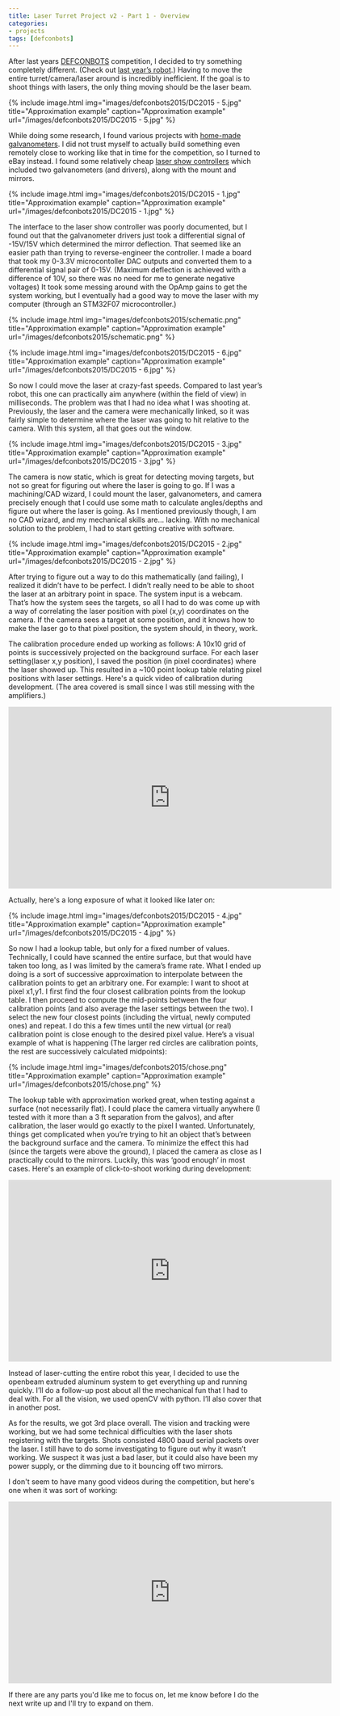 ```yaml
---
title: Laser Turret Project v2 - Part 1 - Overview
categories:
- projects
tags: [defconbots]
---
```


After last years [DEFCONBOTS][0] competition, I decided to try something completely different. (Check out [last year’s robot][1].) Having to move the entire turret/camera/laser around is incredibly inefficient. If the goal is to shoot things with lasers, the only thing moving should be the laser beam.

{% include image.html
            img="images/defconbots2015/DC2015 - 5.jpg"
            title="Approximation example"
            caption="Approximation example"
            url="/images/defconbots2015/DC2015 - 5.jpg" %}

While doing some research, I found various projects with [home-made galvanometers][2]. I did not trust myself to actually build something even remotely close to working like that in time for the competition, so I turned to eBay instead. I found some relatively cheap [laser show controllers][3] which included two galvanometers (and drivers), along with the mount and mirrors.

{% include image.html
            img="images/defconbots2015/DC2015 - 1.jpg"
            title="Approximation example"
            caption="Approximation example"
            url="/images/defconbots2015/DC2015 - 1.jpg" %}

The interface to the laser show controller was poorly documented, but I found out that the galvanometer drivers just took a differential signal of -15V/15V which determined the mirror deflection. That seemed like an easier path than trying to reverse-engineer the controller. I made a board that took my 0-3.3V microcontoller DAC outputs and converted them to a differential signal pair of 0-15V. (Maximum deflection is achieved with a difference of 10V, so there was no need for me to generate negative voltages) It took some messing around with the OpAmp gains to get the system working, but I eventually had a good way to move the laser with my computer (through an STM32F07 microcontroller.) 

{% include image.html
            img="images/defconbots2015/schematic.png"
            title="Approximation example"
            caption="Approximation example"
            url="/images/defconbots2015/schematic.png" %}

{% include image.html
            img="images/defconbots2015/DC2015 - 6.jpg"
            title="Approximation example"
            caption="Approximation example"
            url="/images/defconbots2015/DC2015 - 6.jpg" %}

So now I could move the laser at crazy-fast speeds. Compared to last year’s robot, this one can practically aim anywhere (within the field of view) in milliseconds. The problem was that I had no idea what I was shooting at. Previously, the laser and the camera were mechanically linked, so it was fairly simple to determine where the laser was going to hit relative to the camera. With this system, all that goes out the window.

{% include image.html
            img="images/defconbots2015/DC2015 - 3.jpg"
            title="Approximation example"
            caption="Approximation example"
            url="/images/defconbots2015/DC2015 - 3.jpg" %}

The camera is now static, which is great for detecting moving targets, but not so great for figuring out where the laser is going to go. If I was a machining/CAD wizard, I could mount the laser, galvanometers, and camera precisely enough that I could use some math to calculate angles/depths and figure out where the laser is going. As I mentioned previously though, I am no CAD wizard, and my mechanical skills are… lacking. With no mechanical solution to the problem, I had to start getting creative with software.

{% include image.html
            img="images/defconbots2015/DC2015 - 2.jpg"
            title="Approximation example"
            caption="Approximation example"
            url="/images/defconbots2015/DC2015 - 2.jpg" %}

After trying to figure out a way to do this mathematically (and failing), I realized it didn’t have to be perfect. I didn’t really need to be able to shoot the laser at an arbitrary point in space. The system input is a webcam. That’s how the system sees the targets, so all I had to do was come up with a way of correlating the laser position with pixel (x,y) coordinates on the camera. If the camera sees a target at some position, and it knows how to make the laser go to that pixel position, the system should, in theory, work.

The calibration procedure ended up working as follows: A 10x10 grid of points is successively projected on the background surface. For each laser setting(laser x,y position), I saved the position (in pixel coordinates) where the laser showed up. This resulted in a ~100 point lookup table relating pixel positions with laser settings. Here's a quick video of calibration during development. (The area covered is small since I was still messing with the amplifiers.)

<div align="center"><iframe width="640" height="360" src="https://www.youtube.com/embed/7acicM_vzDA" frameborder="0" allowfullscreen></iframe></div>

Actually, here's a long exposure of what it looked like later on:

{% include image.html
            img="images/defconbots2015/DC2015 - 4.jpg"
            title="Approximation example"
            caption="Approximation example"
            url="/images/defconbots2015/DC2015 - 4.jpg" %}

So now I had a lookup table, but only for a fixed number of values. Technically, I could have scanned the entire surface, but that would have taken too long, as I was limited by the camera’s frame rate. What I ended up doing is a sort of successive approximation to interpolate between the calibration points to get an arbitrary one. For example: I want to shoot at pixel x1,y1. I first find the four closest calibration points from the lookup table. I then proceed to compute the mid-points between the four calibration points (and also average the laser settings between the two). I select the new four closest points (including the virtual, newly computed ones) and repeat. I do this a few times until the new virtual (or real) calibration point is close enough to the desired pixel value. Here’s a visual example of what is happening (The larger red circles are calibration points, the rest are successively calculated midpoints):

{% include image.html
            img="images/defconbots2015/chose.png"
            title="Approximation example"
            caption="Approximation example"
            url="/images/defconbots2015/chose.png" %}

The lookup table with approximation worked great, when testing against a surface (not necessarily flat). I could place the camera virtually anywhere (I tested with it more than a 3 ft separation from the galvos), and after calibration, the laser would go exactly to the pixel I wanted. Unfortunately, things get complicated when you’re trying to hit an object that’s between the background surface and the camera. To minimize the effect this had (since the targets were above the ground), I placed the camera as close as I practically could to the mirrors. Luckily, this was ‘good enough’ in most cases. Here's an example of click-to-shoot working during development: 

<div align="center"><iframe width="640" height="360" src="https://www.youtube.com/embed/NY5AHltA9wE" frameborder="0" allowfullscreen></iframe></div>

Instead of laser-cutting the entire robot this year, I decided to use the openbeam extruded aluminum system to get everything up and running quickly. I’ll do a follow-up post about all the mechanical fun that I had to deal with. For all the vision, we used openCV with python. I’ll also cover that in another post.

As for the results, we got 3rd place overall. The vision and tracking were working, but we had some technical difficulties with the laser shots registering with the targets. Shots consisted 4800 baud serial packets over the laser. I still have to do some investigating to figure out why it wasn’t working. We suspect it was just a bad laser, but it could also have been my power supply, or the dimming due to it bouncing off two mirrors. 

I don't seem to have many good videos during the competition, but here's one when it was sort of working:

<div align="center"><iframe width="640" height="360" src="https://www.youtube.com/embed/55kElXY1A9U" frameborder="0" allowfullscreen></iframe></div>

If there are any parts you'd like me to focus on, let me know before I do the next write up and I'll try to expand on them.

[0]: http://www.defconbots.org
[1]: /2014/11/laser-turret-project-mechanical/
[2]: http://elm-chan.org/works/vlp/report_e.html
[3]: http://www.ebay.com/itm/20KPPS-30KPPS-laser-scanning-galvo-scanner-ILDA-Closed-Loop-max-30kpps-for-laser/261517002270
[4]: https://github.com/alvarop/laserturret
